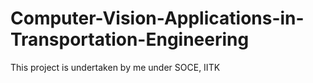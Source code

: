 # Computer-Vision-Applications-in-Transportation-Engineering
This project is undertaken by me under SOCE, IITK
